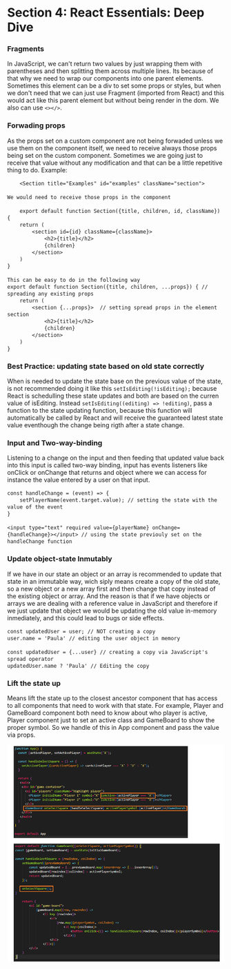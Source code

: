 # Section 4: React Essentials: Deep Dive
### Fragments 
In JavaScript, we can't return two values by just wrapping them with parentheses and then splitting them across multiple lines. Its because of that why we need to wrap our components into one parent elements. Sometimes this element can be a div to set some props or styles, but when we don't need that we can just use Fragment (imported from React) and this would act like this parent element but without being render in the dom. We also can use `<></>`.

### Forwading props

As the props set on a custom component are not being forwaded unless we use them on the component itself, we need to receive always those props being set on the custom component. Sometimes we are going just to receive that value without any modification and that can be a little repetitive thing to do. Example:
~~~
    <Section title="Examples" id="examples" className="section">

We would need to receive those props in the component

    export default function Section({title, children, id, className}) {
    return (
        <section id={id} className={className}> 
            <h2>{title}</h2>
            {children}
        </section>
    )
}

This can be easy to do in the following way
export default function Section({title, children, ...props}) { // spreading any existing props
    return (
        <section {...props}>  // setting spread props in the element section
            <h2>{title}</h2>
            {children}
        </section>
    )
}
~~~

### Best Practice: updating state based on old state correctly
When is needed to update the state base on the previous value of the state, is not recommended doing it like this `setIsEditing(!isEditing);` because React is schedulling these state updates and both are based on the curren value of isEditing. 
Instead `setIsEditing((editing) => !editing)`, pass a function to the state updating function, because this function will automatically be called by React and will receive the guaranteed latest state value eventhough the change being rigth after a state change.

### Input and Two-way-binding
Listening to a change on the input and then feeding that updated value back into this input is called two-way binding, input has events listeners like onClick or onChange that returns and object where we can access for instance the value entered by a user on that input.

~~~
const handleChange = (event) => { 
    setPlayerName(event.target.value); // setting the state with the value of the event
}

<input type="text" required value={playerName} onChange={handleChange}></input> // using the state previouly set on the handleChange function
~~~

### Update object-state Inmutably
If we have in our state an object or an array is recommended to update that state in an immutable way, wich siply means create a copy of the old state, so a new object or a new array first and then change that copy instead of the existing object or array. And the reason is that if we have objects or arrays we are dealing with a reference value in JavaScript and therefore if we just update that object we would be updating the old value in-memory inmediately, and this could lead to bugs or side effects.
~~~
const updatedUser = user; // NOT creating a copy
user.name = 'Paula' // editing the user object in memory

const updatedUser = {...user} // creating a copy via JavaScript's spread operator
updatedUser.name ? 'Paula' // Editing the copy
~~~

### Lift the state up
Means lift the state up to the closest ancestor component that has access to all components that need to work with that state. For example, Player and GameBoard component both need to know about who player is active, Player component just to set an active class and GameBoard to show the proper symbol. So we handle of this in App component and pass the value via props. 

![Lift the state up](public/lift-the-state-up.png)

